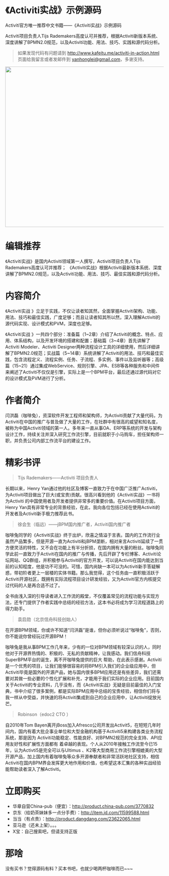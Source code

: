 《Activiti实战》示例源码
========================

Activiti官方唯一推荐中文书籍——《Activiti实战》示例源码

Activiti项目负责人Tijs Rademakers高度认可并推荐，根据Activiti新版本系统、深度讲解了BPMN2.0规范，以及Activiti功能、用法、技巧、实践和源代码分析。

> 如果发现代码有问题请到 http://www.kafeitu.me/activiti-in-action.html 页面给我留言或者发邮件到 yanhonglei@gmail.com，多谢支持。

<img src="http://www.kafeitu.me/images/activiti-in-action.jpg" width="510" />

# 编辑推荐

《Activiti实战》是国内Activiti领域第一人撰写，Activiti项目负责人Tijs Rademakers高度认可并推荐；
《Activiti实战》根据Activiti最新版本系统、深度讲解了BPMN2.0规范，以及Activiti功能、用法、技巧、最佳实践和源代码分析。

# 内容简介

《Activiti实战 》立足于实践，不仅让读者知其然，全面掌握Activiti架构、功能、用法、技巧和最佳实践，广度足够；而且让读者知其所以然，深入理解Activiti的源代码实现、设计模式和PVM，深度也足够。

《Activiti实战 》一共四个部分：准备篇（1~2章）介绍了Activiti的概念、特点、应用、体系结构，以及开发环境的搭建和配置；基础篇（3~4章）首先讲解了Activiti Modeler、Activiti Designer两种流程设计工具的详细使用，然后详细讲解了BPMN2.0规范；实战篇（5~14章）系统讲解了Activiti的用法、技巧和最佳实践，包含流程定义、流程实例、任务、子流程、多实例、事件以及监听器等；高级篇（15~21）通过集成WebService、规则引擎、JPA、ESB等各种服务和中间件来阐述了Activiti不仅仅是引擎，实际上是一个BPM平台，最后还通过源代码对它的设计模式及PVM进行了分析。

# 作者简介

闫洪磊（咖啡兔），资深软件开发工程师和架构师，为Activiti贡献了大量代码，为Activiti在中国的推广与普及做了大量的工作，在社群中有很高的威望和知名度，被称为中国Activiti领域的第一人。多年来一直从事OA、ERP等系统的开发与架构设计工作，持续关注并深入研究工作流引擎，目前就职于小马购车，担任架构师一职，并负责公司内部工作流平台的建设工作。

# 精彩书评

>Tijs Rademakers——Activiti 项目负责人

长期以来，Henry Yan通过他的社区及博客一直致力于在中国广泛推广Activiti，为Activiti项目做出了巨大(或宝贵)贡献。很高兴看到他的《Activiti实战》一书将为Activiti 的中国使用者及开发者提供非常多的重要价值。在Activiti项目方面，Henry Yan具有非常专业的背景经验，在此，我向各位包括已经在使用Activiti的开发者及Activiti新手极力推荐此书。

>徐会生（临远）——jBPM国内推广者，Activiti国内推广者

咖啡兔同学的《Activiti实战》终于出炉，欣喜之情溢于言表。国内的工作流行业虽然产品繁多，但是开源一直为Activiti和jBPM垄断，相对来言Activiti延续了一贯方便灵活的特性，又不会在功能上有半分折损，在国内拥有大量的粉丝。咖啡兔同学此前一直致力于Activiti在国内的推广与传播，先后开辟了专栏博客、Activiti论坛网站、QQ群组，并积极参与Activiti的官方开发，可以说Activiti在国内能达到当前的认知程度，他是功不可没的。可惜，国内尚缺一本可以为Activiti新手答疑解惑，带初阶者更上一层楼的实体书籍。那么我觉得，这个任务由一直积极活跃于Activiti开源社区，既拥有实际流程项目设计研发经验，又为Activiti官方内核提交过代码的人是再合适不过了。

全书由浅入深的引导读者进入工作流的殿堂，不仅覆盖常见的流程功能与实现方法，还专门提供了作者实践中总结的经验方法，这本书必将成为学习流程道路上的得力助手。

>袁启勋（北京信舟科技创始人）

在开源BPM领域，你或许不知道“闫洪磊”是谁，但你必须听说过“咖啡兔”，否则，你不能说你曾经玩过开源BPM！

咖啡兔是我从事BPM工作几年来，少有的一位对BPM领域有较深认识的人，同时他对于开源界热情的、积极的、无私的贡献精神，让我感动。我们信舟科技SuperBPM平台的诞生，离不开咖啡兔提供的巨大	帮助，在此表示感谢。Activiti是一个优秀的项目，让我们能够很容易的将BPM引入我们的企业级应用中，但Activiti毕竟是国外的开源产品，她与国内很多BPM应用还是有些差异，我们还需要对其做一些必要的个性化扩展和补充，才能用于我们实际的企业应用。目前国内关于Activiti的专业资料，几乎没有，而《Activiti实战》无疑是目前最佳的入门宝典，书中介绍了很多案例，都是实际BPM应用中总结的宝贵经验，相信你们将与我一样从中受益，并快速的将Activiti集成到自己的企业应用中，让Activiti绽放光芒。

>Robinson（edoc2 CTO ）

自2010年Tom Bayen离开jBoss加入Afresco公司开发出Activit5，在短短几年时间内，国内有着大批企事业单位和大型金融机构基于Activiti5来构建各类业务流程系统，那是因为 Activiti功能稳定、性能良好、对BPMN2规范的完全支持、API应用友好性和扩展性方面都有 着卓越的表现。个人从2010年接触工作流至今已15年，认为Activti5是完全可以与Ultimus 、K2等大型商用工作流引擎相媲美的大型开源产品，加上国内有着咖啡兔等众多开源奉献者和非常活跃地社区支持，相信Activiti在国内BPM界会发挥更大地作用和价值，也希望这本汇集的各种实战经验能帮助读者深入了解Activiti。

# 立即购买

* 华章自营China-pub（便宜）：http://product.china-pub.com/3770832
* 京东（给奶茶妹妹多一点分手费）：http://item.jd.com/11599588.html
* 当当（有点贵）：http://product.dangdang.com/23622065.html
* 亚马逊（还未上架）。。。
* X宝：自己搜索吧，但请支持正版

# 那啥

没有买书？觉得源码有料？买本书吧，也就少喝两杯咖啡而已~~~
